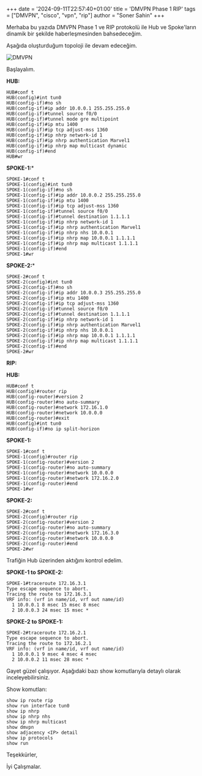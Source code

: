+++
date = '2024-09-11T22:57:40+01:00'
title = 'DMVPN Phase 1 RIP'
tags = ["DMVPN", "cisco", "vpn", "rip"]
author = "Soner Sahin"
+++

Merhaba bu yazıda DMVPN Phase 1 ve RIP protokolü ile Hub ve Spoke'ların dinamik bir şekilde haberleşmesinden bahsedeceğim.

Aşağıda oluşturduğum topoloji ile devam edeceğim.

![DMVPN](/images/DMVPNPhase1RIP/1.png)


Başlayalım.

**HUB:**
```
HUB#conf t 
HUB(config)#int tun0 
HUB(config-if)#no sh
HUB(config-if)#ip addr 10.0.0.1 255.255.255.0 
HUB(config-if)#tunnel source f0/0
HUB(config-if)#tunnel mode gre multipoint
HUB(config-if)#ip mtu 1400
HUB(config-if)#ip tcp adjust-mss 1360 
HUB(config-if)#ip nhrp network-id 1  
HUB(config-if)#ip nhrp authentication Marvel1   
HUB(config-if)#ip nhrp map multicast dynamic  
HUB(config-if)#end
HUB#wr
```

**SPOKE-1:***
```
SPOKE-1#conf t
SPOKE-1(config)#int tun0
SPOKE-1(config-if)#no sh
SPOKE-1(config-if)#ip addr 10.0.0.2 255.255.255.0
SPOKE-1(config-if)#ip mtu 1400
SPOKE-1(config-if)#ip tcp adjust-mss 1360
SPOKE-1(config-if)#tunnel source f0/0
SPOKE-1(config-if)#tunnel destination 1.1.1.1
SPOKE-1(config-if)#ip nhrp network-id 1
SPOKE-1(config-if)#ip nhrp authentication Marvel1
SPOKE-1(config-if)#ip nhrp nhs 10.0.0.1
SPOKE-1(config-if)#ip nhrp map 10.0.0.1 1.1.1.1
SPOKE-1(config-if)#ip nhrp map multicast 1.1.1.1
SPOKE-1(config-if)#end
SPOKE-1#wr
```

**SPOKE-2:***
```
SPOKE-2#conf t
SPOKE-2(config)#int tun0
SPOKE-2(config-if)#no sh
SPOKE-2(config-if)#ip addr 10.0.0.3 255.255.255.0
SPOKE-2(config-if)#ip mtu 1400
SPOKE-2(config-if)#ip tcp adjust-mss 1360
SPOKE-2(config-if)#tunnel source f0/0
SPOKE-2(config-if)#tunnel destination 1.1.1.1
SPOKE-2(config-if)#ip nhrp network-id 1
SPOKE-2(config-if)#ip nhrp authentication Marvel1
SPOKE-2(config-if)#ip nhrp nhs 10.0.0.1
SPOKE-2(config-if)#ip nhrp map 10.0.0.1 1.1.1.1
SPOKE-2(config-if)#ip nhrp map multicast 1.1.1.1
SPOKE-2(config-if)#end
SPOKE-2#wr
```


**RIP:**

**HUB:**
```
HUB#conf t
HUB(config)#router rip 
HUB(config-router)#version 2
HUB(config-router)#no auto-summary 
HUB(config-router)#network 172.16.1.0
HUB(config-router)#network 10.0.0.0
HUB(config-router)#exit
HUB(config)#int tun0
HUB(config-if)#no ip split-horizon 
```

**SPOKE-1:**
```
SPOKE-1#conf t
SPOKE-1(config)#router rip
SPOKE-1(config-router)#version 2
SPOKE-1(config-router)#no auto-summary 
SPOKE-1(config-router)#network 10.0.0.0
SPOKE-1(config-router)#network 172.16.2.0
SPOKE-1(config-router)#end
SPOKE-1#wr
```

**SPOKE-2:**
```
SPOKE-2#conf t
SPOKE-2(config)#router rip
SPOKE-2(config-router)#version 2
SPOKE-2(config-router)#no auto-summary 
SPOKE-2(config-router)#network 172.16.3.0
SPOKE-2(config-router)#network 10.0.0.0
SPOKE-2(config-router)#end
SPOKE-2#wr
```


Trafiğin Hub üzerinden aktığını kontrol edelim.

**SPOKE-1 to SPOKE-2:**
```
SPOKE-1#traceroute 172.16.3.1
Type escape sequence to abort.
Tracing the route to 172.16.3.1
VRF info: (vrf in name/id, vrf out name/id)
  1 10.0.0.1 8 msec 15 msec 8 msec
  2 10.0.0.3 24 msec 15 msec * 
```

**SPOKE-2 to SPOKE-1:**
```
SPOKE-2#traceroute 172.16.2.1
Type escape sequence to abort.
Tracing the route to 172.16.2.1
VRF info: (vrf in name/id, vrf out name/id)
  1 10.0.0.1 9 msec 4 msec 4 msec
  2 10.0.0.2 11 msec 28 msec * 
```


Gayet güzel çalışıyor. Aşağıdaki bazı show komutlarıyla detaylı olarak inceleyebilirsiniz.


Show komutları:
```
show ip route rip
show run interface tun0
show ip nhrp
show ip nhrp nhs
show ip nhrp multicast
show dmvpn
show adjacency <IP> detail
show ip protocols
show run
```




Teşekkürler,

İyi Çalışmalar.






